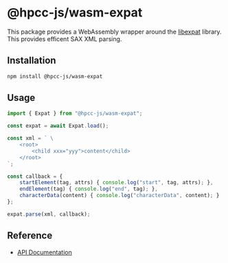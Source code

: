 # @hpcc-js/wasm-expat

This package provides a WebAssembly wrapper around the [libexpat](https://libexpat.github.io/) library.  This provides efficent SAX XML parsing.

## Installation

```sh
npm install @hpcc-js/wasm-expat
```

## Usage

```typescript
import { Expat } from "@hpcc-js/wasm-expat";

const expat = await Expat.load();

const xml = ` \
    <root>
        <child xxx="yyy">content</child>
    </root>
`;

const callback = {
    startElement(tag, attrs) { console.log("start", tag, attrs); },
    endElement(tag) { console.log("end", tag); },
    characterData(content) { console.log("characterData", content); }
};

expat.parse(xml, callback);
```

## Reference

* [API Documentation](https://hpcc-systems.github.io/hpcc-js-wasm/expat/src/expat/classes/Expat.html)

